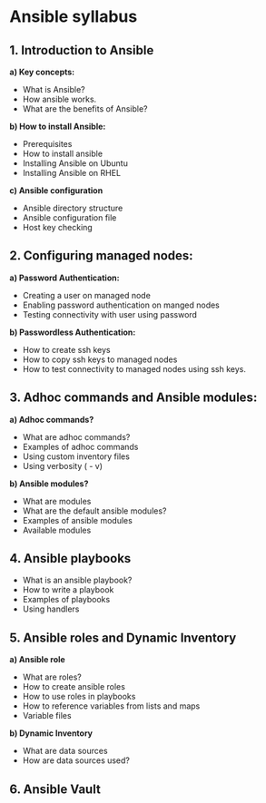 # **Ansible syllabus**

## 1. Introduction to Ansible
**a) Key concepts:**
- What is Ansible?
- How ansible works.
- What are the benefits of Ansible?

**b) How to install Ansible:**
- Prerequisites
- How to install ansible
- Installing Ansible on Ubuntu
- Installing Ansible on RHEL

**c) Ansible configuration**
- Ansible directory structure
- Ansible configuration file
- Host key checking

## 2. Configuring managed nodes:
 **a) Password Authentication:**
- Creating a user on managed node
- Enabling password authentication on manged nodes
- Testing connectivity with user using password

**b) Passwordless Authentication:**
- How to create ssh keys
- How to copy ssh keys to managed nodes
- How to test connectivity to managed nodes using ssh keys.

## 3. Adhoc commands and Ansible modules:
**a) Adhoc commands?**
- What are adhoc commands?
- Examples of adhoc commands
- Using custom inventory files
- Using verbosity ( - v)

**b) Ansible modules?**
- What are modules
- What are the default ansible modules?
- Examples of ansible modules
- Available modules

## 4. Ansible playbooks
- What is an ansible playbook?
- How to write a playbook
- Examples of playbooks
- Using handlers

## 5. Ansible roles and Dynamic Inventory
**a) Ansible role**
- What are roles?
- How to create ansible roles
- How to use roles in playbooks
- How to reference variables from lists and maps
- Variable files

**b) Dynamic Inventory**
- What are data sources
- How are data sources used?

## 6. Ansible Vault

